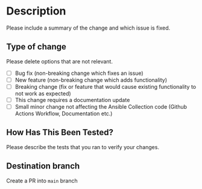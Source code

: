 # Description

Please include a summary of the change and which issue is fixed.

## Type of change

Please delete options that are not relevant.

- [ ] Bug fix (non-breaking change which fixes an issue)
- [ ] New feature (non-breaking change which adds functionality)
- [ ] Breaking change (fix or feature that would cause existing functionality to not work as expected)
- [ ] This change requires a documentation update
- [ ] Small minor change not affecting the Ansible Collection code (Github Actions Workflow, Documentation etc.)

## How Has This Been Tested?

Please describe the tests that you ran to verify your changes.

## Destination branch

Create a PR into `main` branch
